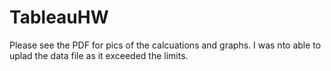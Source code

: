 # TableauHW
Please see the PDF for pics of the calcuations and graphs. I was nto able to uplad the data file as it exceeded the limits.
